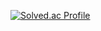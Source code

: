 [![Solved.ac Profile](http://mazassumnida.wtf/api/v2/generate_badge?boj=dhkdndrne)](https://solved.ac/dhkdndrne/)


<!--
**dhkdndrne/dhkdndrne** is a ✨ _special_ ✨ repository because its `README.md` (this file) appears on your GitHub profile.

Here are some ideas to get you started:

- 🔭 I’m currently working on ...
- 🌱 I’m currently learning ...
- 👯 I’m looking to collaborate on ...
- 🤔 I’m looking for help with ...
- 💬 Ask me about ...
- 📫 How to reach me: ...
- 😄 Pronouns: ...
- ⚡ Fun fact: ...
-->
